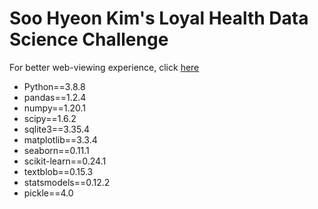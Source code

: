 # Soo Hyeon Kim's Loyal Health Data Science Challenge

For better web-viewing experience, click [here](https://nbviewer.jupyter.org/github/soo-pecialist/Loyal_Health_DS_Challenge/blob/main/loyal_data_science_challenge_SooHyeonKim.html#Categorical-feature-engineering)

- Python==3.8.8
- pandas==1.2.4
- numpy==1.20.1
- scipy==1.6.2
- sqlite3==3.35.4
- matplotlib==3.3.4
- seaborn==0.11.1
- scikit-learn==0.24.1
- textblob==0.15.3
- statsmodels==0.12.2
- pickle==4.0

